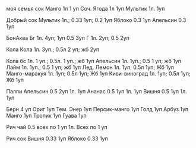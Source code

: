 моя семья сок
Манго 1л 1 уп
Соч. Ягода 1л 1уп
Мультик 1л. 1уп

Добрый сок
Мультик 1л.; 0.33 1уп; 0.2 1уп
Яблоко 0.3 1уп
Апельсин 0.3 1уп

БонАква
Бг 1л. 4уп; 1уп 0.5 3уп
Г 1л. 2уп; 0.5 2уп

Кола
Кола 1л. 3уп.; 0.5л 2 уп; жб 2уп

Кола бс 1л. 1 уп.; 0.5л. 1 уп.; жб 1уп
Апельсин 1л. 1уп.; 0.5 1 уп; жб 1уп
Лайм 1л. 1уп.; 0.5 1 уп; жб 1уп
Лед. Лемон 1л. 1уп; 0.5л 1уп; Жб 1уп
Манго-маракуя  1л. 1уп; 0.5л 1уп; Жб 1уп
Киви-виноград 1л. 1уп; 0.5л 1уп; Жб 1уп

Палпи
Апельсин 0.5 2уп 1л. 1уп
Ананас 0.5 1уп 1л. 1уп
Вишня 0.5 1уп 1л. 1уп

Берн 4 уп
Ориг 1уп
Тем. Энер 1уп
Персик-манго 1уп
Голд  1уп
Арбуз 1уп
Манго 1уп
Тропик 1уп
Гуава 1уп

Рич чай
0.5 всех по 1 уп
1л. Всех по 1 уп

Рич сок
Вишня 0.33 1уп
Яблоко 0.33 1уп